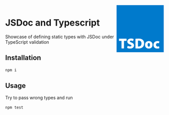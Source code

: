 <img width="150" src="./src/home/logo.png" align="right" />

# JSDoc and Typescript

Showcase of defining static types with JSDoc under TypeScript validation

## Installation

```bash
npm i
```

## Usage

Try to pass wrong types and run

```bash
npm test
```
